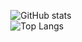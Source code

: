 

<!--


- 🔭 I’m currently working on ...
- 🌱 I’m currently learning ...
- 👯 I’m looking to collaborate on ...
- 🤔 I’m looking for help with ...
- 💬 Ask me about ...
- 📫 How to reach me: ...
- 😄 Pronouns: ...
- ⚡ Fun fact: ...
-->
<div style="display:flex;align-items:center;justify-content:center">
  
![GitHub stats](https://github-readme-stats.vercel.app/api?username=AKiranB&show_icons=true&theme=tokyonight)
</br>
![Top Langs](https://github-readme-stats.vercel.app/api/top-langs/?username=AKiranB&theme=tokyonight)
</div>

